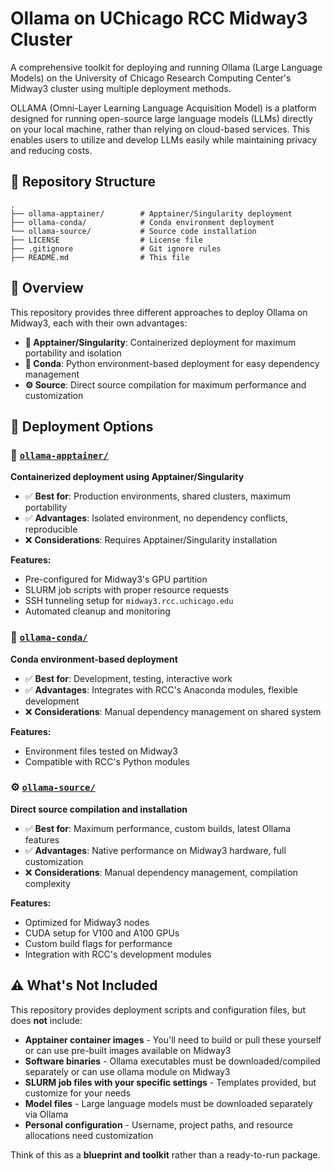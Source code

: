 # Ollama on UChicago RCC Midway3 Cluster

A comprehensive toolkit for deploying and running Ollama (Large Language Models) on the University of Chicago Research Computing Center's Midway3 cluster using multiple deployment methods.

OLLAMA (Omni-Layer Learning Language Acquisition Model) is a platform designed for running open-source large language models (LLMs) directly on your local machine, rather than relying on cloud-based services. This enables users to utilize and develop LLMs easily while maintaining privacy and reducing costs.

## 📁 Repository Structure

```
.
├── ollama-apptainer/        # Apptainer/Singularity deployment
├── ollama-conda/            # Conda environment deployment
└── ollama-source/           # Source code installation
├── LICENSE                  # License file
├── .gitignore               # Git ignore rules
├── README.md                # This file
```

## 🎯 Overview

This repository provides three different approaches to deploy Ollama on Midway3, each with their own advantages:

- **🐳 Apptainer/Singularity**: Containerized deployment for maximum portability and isolation
- **🐍 Conda**: Python environment-based deployment for easy dependency management
- **⚙️ Source**: Direct source compilation for maximum performance and customization

## 📂 Deployment Options

### 🐳 [`ollama-apptainer/`](./ollama-apptainer/)
**Containerized deployment using Apptainer/Singularity**

- ✅ **Best for**: Production environments, shared clusters, maximum portability
- ✅ **Advantages**: Isolated environment, no dependency conflicts, reproducible
- ❌ **Considerations**: Requires Apptainer/Singularity installation

**Features:**
- Pre-configured for Midway3's GPU partition
- SLURM job scripts with proper resource requests
- SSH tunneling setup for `midway3.rcc.uchicago.edu`
- Automated cleanup and monitoring

### 🐍 [`ollama-conda/`](./ollama-conda/)
**Conda environment-based deployment**

- ✅ **Best for**: Development, testing, interactive work
- ✅ **Advantages**: Integrates with RCC's Anaconda modules, flexible development
- ❌ **Considerations**: Manual dependency management on shared system

**Features:**
- Environment files tested on Midway3
- Compatible with RCC's Python modules

### ⚙️ [`ollama-source/`](./ollama-source/)
**Direct source compilation and installation**

- ✅ **Best for**: Maximum performance, custom builds, latest Ollama features
- ✅ **Advantages**: Native performance on Midway3 hardware, full customization
- ❌ **Considerations**: Manual dependency management, compilation complexity

**Features:**
- Optimized for Midway3 nodes
- CUDA setup for V100 and A100 GPUs
- Custom build flags for performance
- Integration with RCC's development modules

## ⚠️ What's Not Included

This repository provides deployment scripts and configuration files, but does **not** include:

- **Apptainer container images** - You'll need to build or pull these yourself or can use pre-built images available on Midway3
- **Software binaries** - Ollama executables must be downloaded/compiled separately or can use ollama module on Midway3
- **SLURM job files with your specific settings** - Templates provided, but customize for your needs
- **Model files** - Large language models must be downloaded separately via Ollama
- **Personal configuration** - Username, project paths, and resource allocations need customization

Think of this as a **blueprint and toolkit** rather than a ready-to-run package.